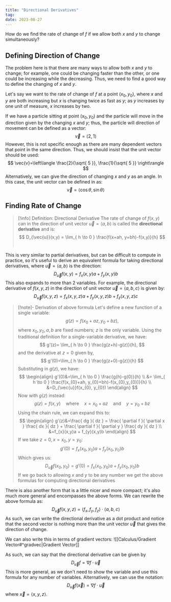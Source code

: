 ```yaml
---
title: "Directional Derivatives"
tag:
date: 2023-08-27
---
```


How do we find the rate of change of $f$ if we allow both $x$ and $y$ to change simultaneously? 

## Defining Direction of Change
The problem here is that there are many ways to allow both $x$ and $y$ to change; for example, one could be changing faster than the other, or one could be increasing while the decreasing. Thus, we need to find a good way to define the changing of $x$ and $y$.

Let's say we want to the rate of change of $f$ at a point $(x_{0}, y_{0})$, where $x$ and $y$ are both increasing but $x$ is changing twice as fast as $y$; as $y$ increases by one unit of measure, $x$ increases by two.

If we have a particle sitting at point $(x_{0}, y_{0})$ and the particle will move in the direction given by the changing $x$ and $y$; thus, the particle will direction of movement can be defined as a vector:
$$
\vec{v} = \langle 2,1 \rangle 
$$
However, this is not specific enough as there are many dependent vectors that point in the same direction. Thus, we should insist that the unit vector should be used:
$$
\vec{v}=\left\langle  \frac{2}{\sqrt{ 5 }}, \frac{1}{\sqrt{ 5 }}  \right\rangle 
$$
Alternatively, we can give the direction of changing $x$ and $y$ as an angle. In this case, the unit vector can be defined in as:
$$
\vec{v}=\langle \cos \theta , \sin \theta\rangle 
$$

## Finding Rate of Change
>[!info] Definition: Directional Derivative
>The rate of change of $f(x,y)$ can in the direction of unit vector $\vec{u} = \langle a,b \rangle$ is called the **directional derivative** and is:
>$$
>D_{\vec{u}}(x,y) = \lim_{ h \to 0 } \frac{f(x+ah, y+bh)-f(x,y)}{h}
>$$
>$\quad$

This is very similar to partial derivatives, but can be difficult to compute in practice, so it's useful to derive an equivalent formula for taking directional derivatives, where $\vec{u}=\langle a,b \rangle$ is the direction:
$$
D_{\vec{u}}f(x,y)=f_{x}(x,y)a + f_{y}(x,y)b
$$
This also expands to more than 2 variables. For example, the directional derivative of $f(x,y,z)$ in the direction of unit vector $\vec{u}=\langle a,b,c \rangle$ is given by:
$$
D_{\vec{u}}f(x,y,z)=f_{x}(x,y,z)a + f_{y}(x,y,z)b + f_{z}(x,y,z)c
$$

>[!note]- Derivation of above formula
>Let's define a new function of a single variable:
>$$
>g(z) = f(x_{0}+az, y_{0}+bz),
>$$
>where $x_{0}, y_{0}, a,b$ are fixed numbers; $z$ is the only variable. Using the traditional definition for a single-variable derivative, we have:
>$$
>g'(z)= \lim_{ h \to 0 } \frac{g(z+h)-g(z)}{h},
>$$
>and the derivative at $z=0$ given by, 
>$$
>g'(0)=\lim_{ h \to 0 } \frac{g(z+0)-g(z)}{h}
>$$
>Substituting in $g(z)$, we have:
>$$
>\begin{align}
>g'(0)&=\lim_{ h \to 0 } \frac{g(h)-g(0)}{h}  \\
> &= \lim_{ h \to 0 } \frac{f(x_{0}+ah, y_{0}+bh)-f(x_{0},y_{0})}{h} \\
>&=D_{\vec{u}}f(x_{0}, y_{0})
>\end{align}
>$$
>Now with $g(z)$ instead:
>$$
>g(z)=f(x,y) \quad \text{where} \quad x=x_{0}+az \quad \text{and} \quad y=y_{0}+bz
>$$
>Using the chain rule, we can expand this to:
>$$
>\begin{align}
>g'(z)&=\frac{ dg }{ dz } = \frac{ \partial f }{ \partial x } \frac{ dx }{ dz } + \frac{ \partial f }{ \partial y } \frac{ dy }{ dz }  \\
>&=f_{x}(x,y)a + f_{y}(x,y)b
>\end{align}
>$$
>If we take $z=0, x=x_{0}, y=y_{0}$:
>$$
>g'(0)=f_{x}(x_{0},y_{0})a+f_{y}(x_{0},y_{0})b
>$$
>Which gives us:
>$$
>D_{\vec{u}}f(x_{0}, y_{0})=g'(0)=f_{x}(x_{0},y_{0})a+f_{y}(x_{0},y_{0})b
>$$
>If we go back to allowing $x$ and $y$ to be any number we get the above formulas for computing directional derivatives

There is also another form that is a little nicer and more compact; it's also much more general and encompasses the above forms. We can rewrite the above formula as:
$$
D_{\vec{u}}f(x,y,z)=\langle f_{x}, f_{y}, f_{z} \rangle \cdot \langle a,b,c \rangle 
$$
As such, we can write the directional derivative as a dot product and notice that the second vector is nothing more than the unit vector $\vec{u}$ that gives the direction of change.

We can also write this in terms of gradient vectors:
![[Calculus/Gradient Vector#^gradvec|Gradient Vector]]

As such, we can say that the directional derivative can be given by
$$
D_{\vec{u}}f=\nabla f\cdot \vec{u}
$$
This is more general, as we don't need to show the variable and use this formula for any number of variables. Alternatively, we can use the notation:
$$
D_{\vec{u}}f(\vec{x})=\nabla f \cdot \vec{u}
$$
where $\vec{x}=\langle x,y,z \rangle$. 

